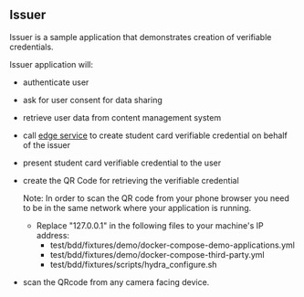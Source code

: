 ## Issuer

Issuer is a sample application that demonstrates creation of verifiable credentials. 

Issuer application will:
- authenticate user 
- ask for user consent for data sharing
- retrieve user data from content management system
- call [edge service](https://github.com/trustbloc/edge-service) to create student card verifiable credential on behalf of the issuer
- present student card verifiable credential to the user
- create the QR Code for retrieving the verifiable credential 
  
   Note: In order to scan the QR code from your phone browser you need to be in the same network where your application is running. 
     - Replace "127.0.0.1" in the following files to your machine's IP address:
       - test/bdd/fixtures/demo/docker-compose-demo-applications.yml 
       - test/bdd/fixtures/demo/docker-compose-third-party.yml 
       - test/bdd/fixtures/scripts/hydra_configure.sh
- scan the QRcode from any camera facing device.
